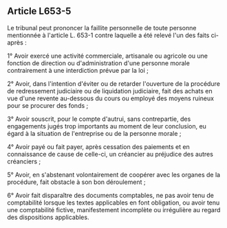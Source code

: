 Article L653-5
----
Le tribunal peut prononcer la faillite personnelle de toute personne mentionnée
à l'article L. 653-1 contre laquelle a été relevé l'un des faits ci-après :

1° Avoir exercé une activité commerciale, artisanale ou agricole ou une fonction
de direction ou d'administration d'une personne morale contrairement à une
interdiction prévue par la loi ;

2° Avoir, dans l'intention d'éviter ou de retarder l'ouverture de la procédure
de redressement judiciaire ou de liquidation judiciaire, fait des achats en vue
d'une revente au-dessous du cours ou employé des moyens ruineux pour se procurer
des fonds ;

3° Avoir souscrit, pour le compte d'autrui, sans contrepartie, des engagements
jugés trop importants au moment de leur conclusion, eu égard à la situation de
l'entreprise ou de la personne morale ;

4° Avoir payé ou fait payer, après cessation des paiements et en connaissance de
cause de celle-ci, un créancier au préjudice des autres créanciers ;

5° Avoir, en s'abstenant volontairement de coopérer avec les organes de la
procédure, fait obstacle à son bon déroulement ;

6° Avoir fait disparaître des documents comptables, ne pas avoir tenu de
comptabilité lorsque les textes applicables en font obligation, ou avoir tenu
une comptabilité fictive, manifestement incomplète ou irrégulière au regard des
dispositions applicables.

